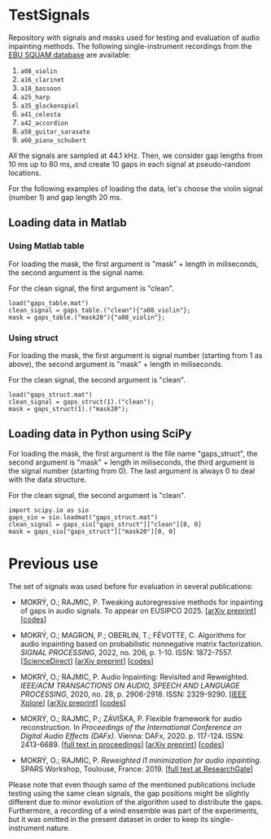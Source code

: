 # TestSignals

Repository with signals and masks used for testing and evaluation of audio inpainting methods. The following single-instrument recordings from the [EBU SQUAM database](https://tech.ebu.ch/publications/sqamcd) are available:
1. `a08_violin`
2. `a16_clarinet`
3. `a18_bassoon`
4. `a25_harp`
5. `a35_glockenspiel`
6. `a41_celesta`
7. `a42_accordion`
8. `a58_guitar_sarasate`
9. `a60_piano_schubert`

All the signals are sampled at 44.1 kHz. Then, we consider gap lengths from 10 ms up to 80 ms, and create 10 gaps in each signal at pseudo-random locations.

For the following examples of loading the data, let's choose the violin signal (number 1) and gap length 20 ms.

## Loading data in Matlab

### Using Matlab table

For loading the mask, the first argument is "mask" + length in miliseconds,
the second argument is the signal name.

For the clean signal, the first argument is "clean".

    load("gaps_table.mat")
    clean_signal = gaps_table.("clean"){"a08_violin"};
    mask = gaps_table.("mask20"){"a08_violin"};

### Using struct

For loading the mask, the first argument is signal number (starting from 1 as above),
the second argument is "mask" + length in miliseconds.

For the clean signal, the second argument is "clean".

    load("gaps_struct.mat")
    clean_signal = gaps_struct(1).("clean");
    mask = gaps_struct(1).("mask20");

## Loading data in Python using SciPy

For loading the mask, the first argument is the file name "gaps_struct",
the second argument is "mask" + length in miliseconds,
the third argument is the signal number (starting from 0).
The last argument is always 0 to deal with the data structure.

For the clean signal, the second argument is "clean".

    import scipy.io as sio
    gaps_sio = sio.loadmat("gaps_struct.mat")
    clean_signal = gaps_sio["gaps_struct"]["clean"][0, 0]
    mask = gaps_sio["gaps_struct"]["mask20"][0, 0]

# Previous use

The set of signals was used before for evaluation in several publications:

- MOKRÝ, O.; RAJMIC, P. Tweaking autoregressive methods for inpainting of gaps in audio signals. To appear on EUSIPCO 2025. [[arXiv preprint](https://arxiv.org/abs/2403.04433)] [[codes](https://github.com/ondrejmokry/InpaintingAutoregressive)]

- MOKRÝ, O.; MAGRON, P.; OBERLIN, T.; FÉVOTTE, C. Algorithms for audio inpainting based on probabilistic nonnegative matrix factorization. *SIGNAL PROCESSING*, 2022, no. 206, p. 1-10. ISSN: 1872-7557. [[ScienceDirect](https://www.sciencedirect.com/science/article/pii/S0165168422004443)] [[arXiv preprint](https://arxiv.org/abs/2206.13768)] [[codes](https://github.com/ondrejmokry/InpaintingNMF)]
    
- MOKRÝ, O.; RAJMIC, P. Audio Inpainting: Revisited and Reweighted. *IEEE/ACM TRANSACTIONS ON AUDIO, SPEECH AND LANGUAGE PROCESSING*, 2020, no. 28, p. 2906-2918. ISSN: 2329-9290. [[IEEE Xplore](https://ieeexplore.ieee.org/document/9222235)] [[arXiv preprint](https://arxiv.org/abs/2001.02480)] [[codes](https://github.com/ondrejmokry/InpaintingRevisited)]

- MOKRÝ, O.; RAJMIC, P.; ZÁVIŠKA, P. Flexible framework for audio reconstruction. In *Proceedings of the International Conference on Digital Audio Effects (DAFx)*. Vienna: DAFx, 2020. p. 117-124. ISSN: 2413-6689. [[full text in proceedings](https://www.dafx.de/paper-archive/2020/proceedings/papers/DAFx2020_paper_34.pdf)] [[arXiv preprint](https://arxiv.org/abs/2004.11162)] [[codes](https://github.com/ondrejmokry/AudioReconstructionFramework)]

- MOKRÝ, O.; RAJMIC, P. *Reweighted l1 minimization for audio inpainting*. SPARS Workshop, Toulouse, France: 2019. [[full text at ResearchGate](https://www.researchgate.net/publication/344840708_Reweighted_l1_minimization_for_audio_inpainting)]

Please note that even though samo of the mentioned publications include testing using the same clean signals, the gap positions might be slightly different due to minor evolution of the algorithm used to distribute the gaps.
Furthermore, a recording of a wind ensemble was part of the experiments, but it was omitted in the present dataset in order to keep its single-instrument nature.
